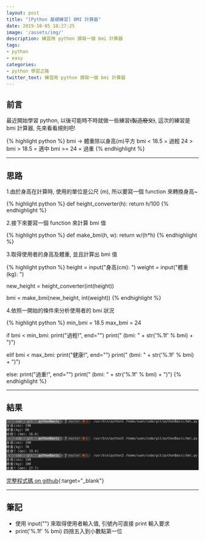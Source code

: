 ```yaml
---
layout: post
title: "[Python 基礎練習] BMI 計算器"
date: 2019-10-05 18:27:25
image: '/assets/img/'
description: 練習用 python 撰寫一個 bmi 計算器
tags: 
- python
- easy
categories:
- python 學習之路
twitter_text: 練習用 python 撰寫一個 bmi 計算器
---
```


## 前言

最近開始學習 python, 以後可能時不時就做一些練習<del>(製造廢文)</del>, 這次的練習是 bmi 計算器, 先來看看規則吧!

{% highlight python %}
bmi -> 體重除以身高(m)平方
bmi < 18.5 = 過輕
24 > bmi > 18.5 = 適中
bmi >= 24 = 過重
{% endhighlight %}

---

## 思路

1.由於身高在計算時, 使用的單位是公尺 (m), 所以要寫一個 function 來轉換身高~

{% highlight python %}
def height_converter(h):
    return h/100
{% endhighlight %}

2.接下來要寫一個 function 來計算 bmi 值

{% highlight python %}
def make_bmi(h, w):
    return w/(h*h)
{% endhighlight %}

3.取得使用者的身高及體重, 並且計算出 bmi 值

{% highlight python %}
height = input("身高(cm): ")
weight = input("體重(kg): ")

new_height = height_converter(int(height))

bmi = make_bmi(new_height, int(weight))
{% endhighlight %}

4.依照一開始的條件來分析使用者的 bmi 狀況

{% highlight python %}
min_bmi = 18.5
max_bmi = 24

if bmi < min_bmi:
    print("過輕!", end="")
    print(" (bmi: " + str('%.1f' % bmi) + ")")

elif bmi < max_bmi:
    print("健康!", end="")
    print(" (bmi: " + str('%.1f' % bmi) + ")")

else:
    print("過重!", end="")
    print(" (bmi: " + str('%.1f' % bmi) + ")")
{% endhighlight %}

---

## 結果
![code_result](/assets/img/20201005.png)

[完整程式碼 on github](https://github.com/vuncrychen/pythonBasic/blob/master/bmi.py){:target="_blank"}

---

## 筆記

* 使用 input("") 來取得使用者輸入值, 引號內可直接 print 輸入要求
* print('%.1f' % bmi) 四捨五入到小數點第一位
